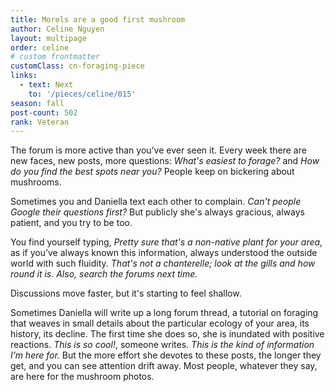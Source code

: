 ```yaml
---
title: Morels are a good first mushroom
author: Celine Nguyen
layout: multipage
order: celine
# custom frontmatter
customClass: cn-foraging-piece
links:
  - text: Next
    to: '/pieces/celine/015'
season: fall
post-count: 502
rank: Veteran
---
```


The forum is more active than you’ve ever seen it. Every week there are new faces, new posts, more questions: *What's easiest to forage?* and *How do you find the best spots near you?* People keep on bickering about mushrooms.

Sometimes you and Daniella text each other to complain. *Can't people Google their questions first?* But publicly she's always gracious, always patient, and you try to be too.

You find yourself typing, *Pretty sure that's a non-native plant for your area*, as if you’ve always known this information, always understood the outside world with such fluidity. *That's not a chanterelle; look at the gills and how round it is. Also, search the forums next time.*

Discussions move faster, but it's starting to feel shallow.

Sometimes Daniella will write up a long forum thread, a tutorial on foraging that weaves in small details about the particular ecology of your area, its history, its decline. The first time she does so, she is inundated with positive reactions. *This is so cool!*, someone writes. *This is the kind of information I’m here for.* But the more effort she devotes to these posts, the longer they get, and you can see attention drift away. Most people, whatever they say, are here for the mushroom photos.
